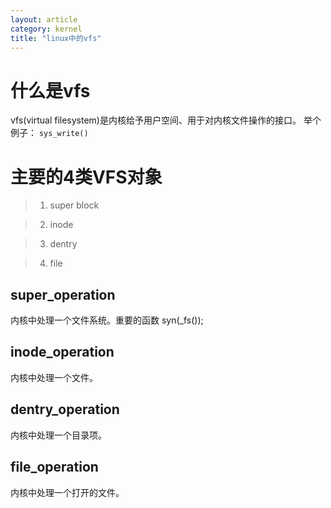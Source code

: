 ```yaml
---
layout: article
category: kernel 
title: "linux中的vfs"
---
```

# 什么是vfs
vfs(virtual filesystem)是内核给予用户空间、用于对内核文件操作的接口。
举个例子： `sys_write()`

# 主要的4类VFS对象

> 1. super block

> 2. inode

> 3. dentry

> 4. file

## super_operation
内核中处理一个文件系统。重要的函数 syn(_fs());

## inode_operation
内核中处理一个文件。

## dentry_operation
内核中处理一个目录项。

## file_operation
内核中处理一个打开的文件。

